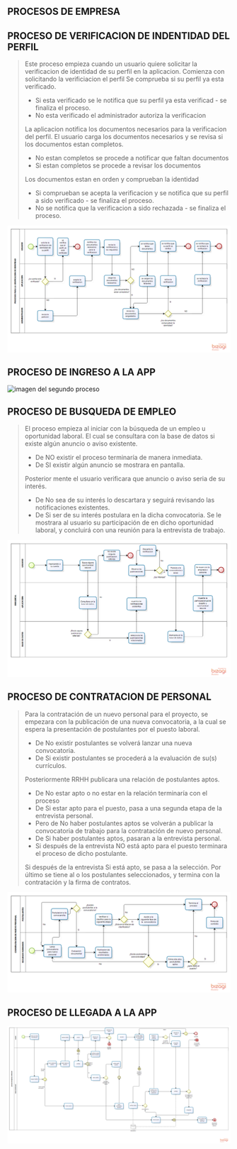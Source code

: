 ## PROCESOS DE EMPRESA


## PROCESO DE VERIFICACION DE INDENTIDAD DEL PERFIL
> Este proceso empieza cuando un usuario quiere solicitar la verificacion de identidad de su perfil en la aplicacion.
> Comienza con solicitando la verificiacion el perfil
> Se comprueba si su perfil ya esta verificado.
> - Si esta verificado se le notifica que su perfil ya esta verificad - se finaliza el proceso.
> - No esta verificado el administrador autoriza la verificacion
> 
> La aplicacion notifica los documentos necesarios para la verificacion del perfil.
> El usuario carga los documentos necesarios y se revisa si los documentos estan completos.
> - No estan completos se procede a notificar que faltan documentos
> - Si estan completos se procede a revisar los documentos
> 
> Los documentos estan en orden y comprueban la identidad
> - Si comprueban se acepta la verificacion y se notifica que su perfil a sido verificado - se finaliza el proceso.
> - No se notifica que la verificacion a sido rechazada - se finaliza el proceso.

![imagen el primer proceso]('./../1-proceso-verificacion-del-perfil.png)


## PROCESO DE INGRESO A LA APP
![imagen del segundo proceso]()


## PROCESO DE BUSQUEDA DE EMPLEO

> El proceso empieza al iniciar con la búsqueda de un empleo u oportunidad laboral. El cual se consultara con la base de datos si existe algún anuncio o aviso existente.
> - De NO existir el proceso terminaría de manera inmediata.
> - De SI existir algún anuncio se mostrara en pantalla.
> 
> Posterior mente el usuario verificara que anuncio o aviso seria de su interés.
> - De No sea de su interés lo descartara y seguirá revisando las notificaciones existentes.
> - De Si ser de su interés postulara en la dicha convocatoria.
Se le mostrara al usuario su participación de en dicho oportunidad laboral, y concluirá con una reunión para la entrevista de trabajo.


![imagen del tercer proceso]('./../3-proceso-busqueda-empleo.png)


## PROCESO DE CONTRATACION DE PERSONAL

> Para la contratación de un nuevo personal para el proyecto, se empezara con la publicación de una nueva convocatoria, a la cual se espera la presentación de postulantes por el puesto laboral.
> - De No existir postulantes se volverá lanzar una nueva convocatoria.
> - De Si existir postulantes se procederá a la evaluación de su(s) currículos.
> 
> Posteriormente RRHH publicara una relación de postulantes aptos. 
> - De No estar apto o no estar en la relación terminaría con el proceso
> - De Si estar apto para el puesto, pasa a una segunda etapa de la entrevista personal.
> - Pero de No haber postulantes aptos se volverán a publicar la convocatoria de trabajo para la contratación de nuevo personal.
> - De Si haber postulantes aptos, pasaran a la entrevista personal.
> - Si después de la entrevista NO está apto para el puesto terminara el proceso de dicho postulante.
> 
> Si después de la entrevista Si está apto, se pasa a la selección.
Por último se tiene al o los postulantes seleccionados, y termina con la contratación y la firma de contratos.

![imagen del cuarto proceso]('./../4-proceso-contratacion-de-personal.png)


## PROCESO DE LLEGADA A LA APP
![imagen del quinto proceso]('./../5-proceso-llegada-a-la-app.png)